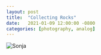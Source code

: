 ```yaml
---
layout: post
title:  "Collecting Rocks"
date:   2021-01-09 12:00:00 -0800
categories: [photography, analog]
---
```

![Sonja](https://carloandaya.s3-us-west-2.amazonaws.com/assets/images/posts/201711005_020.jpg)
